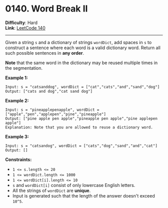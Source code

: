# 0140. Word Break II

**Difficulty**: Hard  
**Link**: [LeetCode 140](https://leetcode.com/problems/word-break-ii/)

---

Given a string `s` and a dictionary of strings `wordDict`, add spaces in `s` to construct a sentence where each word is a valid dictionary word. Return all such possible sentences in **any order**.

**Note** that the same word in the dictionary may be reused multiple times in the segmentation.

**Example 1:**

    Input: s = "catsanddog", wordDict = ["cat","cats","and","sand","dog"]
    Output: ["cats and dog","cat sand dog"]

**Example 2:**

    Input: s = "pineapplepenapple", wordDict = ["apple","pen","applepen","pine","pineapple"]
    Output: ["pine apple pen apple","pineapple pen apple","pine applepen apple"]
    Explanation: Note that you are allowed to reuse a dictionary word.

**Example 3:**

    Input: s = "catsandog", wordDict = ["cats","dog","sand","and","cat"]
    Output: []

**Constraints:**

* `1 <= s.length <= 20`
* `1 <= wordDict.length <= 1000`
* `1 <= wordDict[i].length <= 10`
* `s` and `wordDict[i]` consist of only lowercase English letters.
* All the strings of `wordDict` are **unique**.
* Input is generated such that the length of the answer doesn't exceed `10^5`.
